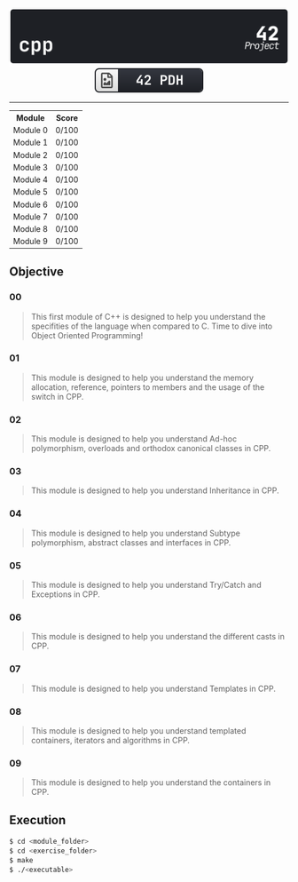 <div align=center>
	<img src=https://github.com/gawbsouza/42-pdh/blob/main/dark/cpp_dark.svg>
	<br>
	<a href=https://github.com/gawbsouza/42-pdh><img src=https://github.com/gawbsouza/42-pdh/blob/main/badge/42pdh_badge.svg></a>
</div>

---
<table>
	<tr>
		<th style=font-weight:bold>Module</th>
		<th style=font-weight:bold>Score</th>
	</tr>
	<tr>
		<td>Module 0</td>
		<td>0/100</td>
	</tr>
	<tr>
		<td>Module 1</td>
		<td>0/100</td>
	</tr>
	<tr>
		<td>Module 2</td>
		<td>0/100</td>
	</tr>
	<tr>
		<td>Module 3</td>
		<td>0/100</td>
	</tr>
	<tr>
		<td>Module 4</td>
		<td>0/100</td>
	</tr>
	<tr>
		<td>Module 5</td>
		<td>0/100</td>
	</tr>
	<tr>
		<td>Module 6</td>
		<td>0/100</td>
	</tr>
	<tr>
		<td>Module 7</td>
		<td>0/100</td>
	</tr>
	<tr>
		<td>Module 8</td>
		<td>0/100</td>
	</tr>
	<tr>
		<td>Module 9</td>
		<td>0/100</td>
	</tr>
</table>

## Objective

### 00

> This first module of C++ is designed to help you understand the specifities of the language when compared to C. Time to dive into Object Oriented Programming!

### 01

> This module is designed to help you understand the memory allocation, reference, pointers to members and the usage of the switch in CPP.

### 02

> This module is designed to help you understand Ad-hoc polymorphism, overloads and orthodox canonical classes in CPP.

### 03

> This module is designed to help you understand Inheritance in CPP.

### 04

> This module is designed to help you understand Subtype polymorphism, abstract classes and interfaces in CPP.

### 05

> This module is designed to help you understand Try/Catch and Exceptions in CPP.

### 06

> This module is designed to help you understand the different casts in CPP.

### 07

> This module is designed to help you understand Templates in CPP.

### 08

> This module is designed to help you understand templated containers, iterators and algorithms in CPP.

### 09

> This module is designed to help you understand the containers in CPP.


## Execution

```sh
$ cd <module_folder>
$ cd <exercise_folder>
$ make
$ ./<executable>
```
